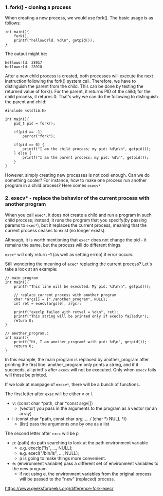 ### 1. fork() - cloning a process
When creating a new process, we would use fork(). The basic usage is as follows:
```
int main(){
    fork();
    printf("helloworld. %d\n", getpid());
}
```
The output might be:
```
helloworld. 28917
helloworld. 28918
```
After a new child process is created, both processes will execute the next instruction following the fork() system call. Therefore, we have to distinguish the parent from the child. This can be done by testing the returned value of fork().
For the parent, it returns PID of the child; for the child process, it returns 0. That's why we can do the following to distinguish the parent and child:
```
#include <stdlib.h>

int main(){
    pid_t pid = fork();
    
    if(pid == -1)
        perror("fork");
    
    if(pid == 0) {
        printf("I am the child process; my pid: %d\n\n", getpid());
    } else {
        printf("I am the parent process; my pid: %d\n", getpid());
    }
}
```

However, simply creating new processes is not cool enough. Can we do something cooler? For instance, how to make one process run another program in a child process? Here comes ```execv*```

### 2. execv* - replace the behavior of the current process with another program
When you call ```exec*```, it does not create a child and run a program in such child process; instead, it runs the program that you specify(by passing params to ```exec*```), but it replaces the current process, meaning that the current process ceases to exist (no longer exists).

Although, it is worth mentioning that ```exec*``` does not change the pid - it remains the same, but the process will do different things.

```exec*``` will only return -1 (as well as setting errno) if error occurs.

Still wondering the meaning of ```exec*``` replacing the current process? Let's take a look at an example:
```
// main program
int main(){
    printf("This line will be executed. My pid: %d\n\n", getpid());
    
    // replace current process with another program
    char *args[] = {"./another_program", NULL};
    int ret = execv(args[0], args); 
    
    printf("execlp failed with retval = %d\n", ret);
    printf("This string will be printed only if execlp failed\n");    
    return 0;
}

// another_program.c
int main(){
    printf("Hi, I am another_program! with pid: %d\n", getpid());
    return 0;
}
```
In this example, the main program is replaced by another_program after printing the first line. another_program only prints a string, and if it succeeds, all printf's after ```execv``` will not be executed. Only when ```execv``` fails will those be printed.


If we look at manpage of ```execv*```, there will be a bunch of functions.

The first letter after ```exec``` will be either v or l.
+ v: (const char *path, char *const argv[])
    + (vector) you pass in the arguments to the program as a vector (or an array)
+ l: (const char *path, const char *arg, ... /* (char  *) NULL */)
    + (list) pass the arguments one by one as a list 

The second letter after ```exec``` will be p
+ p: (path) do path searching to look at the path environment variable
    + e.g. execlp("ls", ..., NULL);
    + e.g. execl("/bin/ls", ..., NULL);
    + p is going to make things more convenient.
+ e: (environment variable) pass a different set of environment variables to the new program
    + if not using e, the environment variables from the original process will be passed to the "new" (replaced) process.

https://www.geeksforgeeks.org/difference-fork-exec/